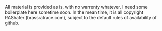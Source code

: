 All material is provided as is, with no warrenty whatever. I need some boilerplate here sometime soon.  In the mean time, it is all copyright RAShafer (brassratrace.com), subject to the default rules of availability of github.
